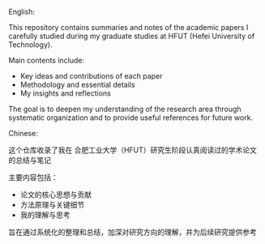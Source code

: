 English:

This repository contains summaries and notes of the academic papers I carefully studied during my graduate studies at HFUT (Hefei University of Technology).

Main contents include:
- Key ideas and contributions of each paper
- Methodology and essential details
- My insights and reflections

The goal is to deepen my understanding of the research area through systematic organization and to provide useful references for future work.

Chinese:

这个仓库收录了我在 合肥工业大学（HFUT）研究生阶段认真阅读过的学术论文的总结与笔记

主要内容包括：
- 论文的核心思想与贡献
- 方法原理与关键细节
- 我的理解与思考

旨在通过系统化的整理和总结，加深对研究方向的理解，并为后续研究提供参考
